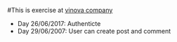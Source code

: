 #This is exercise at [vinova company](https://vinova.sg)
- Day 26/06/2017: Authenticte
- Day 29/06/2007: User can create post and comment